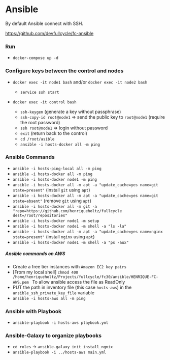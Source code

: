 # Ansible

By default Ansible connect with SSH.

https://github.com/devfullcycle/fc-ansible

### Run

- `docker-compose up -d`

### Configure keys between the control and nodes

- `docker exec -it node1 bash` and/or `docker exec -it node2 bash`

  - `service ssh start`

- `docker exec -it control bash`
  - `ssh-keygen` (generate a key without passphrase)
  - `ssh-copy-id root@node1` => send the public key to `root@node1` (require the root password)
  - `ssh root@node1` => login without password
  - `exit` (return back to the control)
  - `cd /root/asible`
  - `ansible -i hosts-docker all -m ping`

### Ansible Commands

- `ansible -i hosts-ping-local all -m ping`
- `ansible -i hosts-docker all -m ping`
- `ansible -i hosts-docker node1 -m ping`
- `ansible -i hosts-docker all -m apt -a "update_cache=yes name=git state=present"` (install `git` using `apt`)
- `ansible -i hosts-docker all -m apt -a "update_cache=yes name=git state=absent"` (remove `git` using `apt`)
- `ansible -i hosts-docker all -m git -a "repo=https://github.com/henriqueholtz/fullcycle dest=/root/repositories"`
- `ansible -i hosts-docker node1 -m setup`
- `ansible -i hosts-docker node1 -m shell -a "ls -la"`
- `ansible -i hosts-docker all -m apt -a "update_cache=yes name=nginx state=present"` (install `nginx` using `apt`)
- `ansible -i hosts-docker node1 -m shell -a "ps -aux"`

##### Ansible commands on AWS

- Create a free tier instances with `Amazon EC2 key pairs`
- [From my local shell] `chmod 400 /home/henriqueholtz/Projects/fullcycle/fc30/ansible/HENRIQUE-FC-AWS.pem ` To allow ansible access the file as ReadOnly
- PUT the path in inventory file (this case `hosts-aws`) in the `ansible_ssh_private_key_file` variable
- `ansible -i hosts-aws all -m ping`

### Ansible with Playbook

- `ansible-playbook -i hosts-aws playbook.yml`

### Ansible-Galaxy to organize playbooks

- `cd roles` -> `ansible-galaxy init install_ngnix`
- `ansible-playbook -i ../hosts-aws main.yml`

